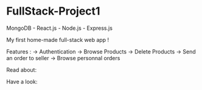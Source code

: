 # FullStack-Project1

MongoDB - React.js - Node.js - Express.js

My first home-made full-stack web app !

Features :
-> Authentication
-> Browse Products
-> Delete Products
-> Send an order to seller
-> Browse personnal orders

Read about: 

Have a look:

